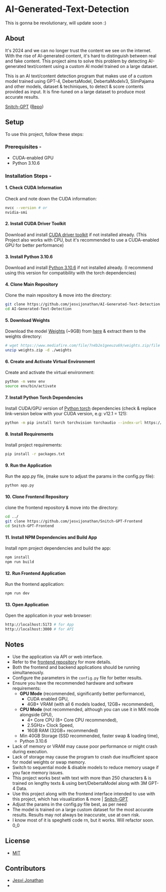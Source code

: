 # AI-Generated-Text-Detection

This is gonna be revolutionary, will update soon :)

## About

It's 2024 and we can no longer trust the content we see on the internet. With the rise of AI-generated content, it's hard to distinguish between real and fake content. This project aims to solve this problem by detecting AI-generated text/content using a custom AI model trained on a large dataset.

This is an AI text/content detection program that makes use of a custom model trained using GPT-4, DebertaModel, DebertaModelv3, SlimPajama and other models, dataset & techiniques, to detect & score contents provided as input. It is fine-tuned on a large dataset to produce most accurate results.

[Snitch-GPT](https://snitch-gpt.vercel.app) ([Repo](https://github.com/jesvijonathan/Snitch-GPT-Frontend))

## Setup

To use this project, follow these steps:

### Prerequisites -

- CUDA-enabled GPU
- Python 3.10.6

### Installation Steps -

#### 1. Check CUDA Information

Check and note down the CUDA information:

```bash
nvcc --version # or
nvidia-smi
```

#### 2. Install CUDA Driver Toolkit

Download and install [CUDA driver toolkit](https://developer.nvidia.com/cuda-toolkit) if not installed already.
(This Project also works with CPU, but it's recommended to use a CUDA-enabled GPU for better performance)

#### 3. Install Python 3.10.6

Download and install [Python 3.10.6](https://www.python.org/downloads/release/python-3106) if not installed already.
(I recommend using this version for compatibility with the torch dependencies)

#### 4. Clone Main Repository

Clone the main repository & move into the directory:

```bash
git clone https://github.com/jesvijonathan/AI-Generated-Text-Detection
cd AI-Generated-Text-Detection
```

#### 5. Download Weights

Download the model [Weights](https://www.mediafire.com/file/7n4b2e1geeuzu69/weights.zip/file) (~9GB) from [here](https://www.mediafire.com/file/7n4b2e1geeuzu69/weights.zip/file) & extract them to the weights directory:

```bash
# wget https://www.mediafire.com/file/7n4b2e1geeuzu69/weights.zip/file -O weights.zip
unzip weights.zip -d ./weights
```

#### 6. Create and Activate Virtual Environment

Create and activate the virtual environment:

```bash
python -m venv env
source env/bin/activate
```

#### 7. Install Python Torch Dependencies

Install CUDA/GPU version of [Python torch](https://pytorch.org/get-started/locally/) dependencies (check & replace link-version below with your CUDA version, e.g: v12.1 = 121):

```bash
python -m pip install torch torchvision torchaudio --index-url https://download.pytorch.org/whl/cu121
```

#### 8. Install Requirements

Install project requirements:

```bash
pip install -r packages.txt
```

#### 9. Run the Application

Run the app.py file,
(make sure to adjust the params in the config.py file):

```bash
python app.py
```

#### 10. Clone Frontend Repository

clone the frontend repository & move into the directory:

```bash
cd ../
git clone https://github.com/jesvijonathan/Snitch-GPT-Frontend
cd Snitch-GPT-Frontend
```

#### 11. Install NPM Dependencies and Build App

Install npm project dependencies and build the app:

```bash
npm install
npm run build
```

#### 12. Run Frontend Application

Run the frontend application:

```bash
npm run dev
```

#### 13. Open Application

Open the application in your web browser:

```bash
http://localhost:5173 # for App
http://localhost:3000 # for API
```

## Notes

- Use the application via API or web interface.
- Refer to the [frontend repository](https://github.com/jesvijonathan/Snitch-GPT-Frontend) for more details.
- Both the frontend and backend applications should be running simultaneously.
- Configure the parameters in the `config.py` file for better results.
- Ensure you have the recommended hardware and software requirements:
  - **GPU Mode** (recommended, significantly better performance),
    - CUDA enabled GPU,
    - 4GB+ VRAM (with all 6 models loaded, 12GB+ recommended),
  - **CPU Mode** (not recommended, although you can use it in MIX mode alongside GPU),
    - 4+ Core CPU (8+ Core CPU recommended),
    - 2.5GHz+ Clock Speed,
    - 16GB RAM (32GB+ recommended)
  - Min 40GB Storage (SSD recommended, faster swap & loading time),
  - Python 3.10.6
- Lack of memory or VRAM may cause poor performance or might crash during execution.
- Lack of storage may cause the program to crash due insufficient space for model weights or swap memory.
- Switch to sequential mode & disable models to reduce memory usage if you face memory issues.
  <br>
- This project works best with text with more than 250 characters & is trained on lengthy texts & using bert/DebertaModel along with 3M GPT-4 Data.
- Use this project along with the frontend interface intended to use with this project, which has visualization & more | [Snitch-GPT](https://snitch-gpt.vercel.app)
- Adjust the params in the config.py file best, as per need
- The model is trained on a large custom dataset for the most accurate results. Results may not always be inaccurate, use at own risk.
- I know most of it is speghetti code rn, but it works. Will refactor soon. 0_0

## License

- [MIT](https://choosealicense.com/licenses/mit/)

## Contributors

- [Jesvi Jonathan](jesvi22j@gmail.com)
-
